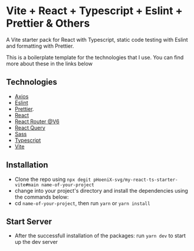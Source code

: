 # Vite + React + Typescript + Eslint + Prettier & Others

A Vite starter pack for React with Typescript, static code testing with Eslint and formatting with Prettier.

This is a boilerplate template for the technologies that I use. You can find more about these in the links below

## Technologies

- [Axios](https://axios-http.com/docs/intro)
- [Eslint](https://eslint.org/)
- [Prettier](https://prettier.io/).
- [React](https://reactjs.org/)
- [React Router @V6](https://reactrouter.com/docs/en/v6/getting-started)
- [React Query](https://react-query.tanstack.com/overview)
- [Sass](https://sass-lang.com/)
- [Typescript](https://www.typescriptlang.org/)
- [Vite](https://vitejs.dev/guide/)

## Installation

- Clone the repo using `npx degit pHoeniX-svg/my-react-ts-starter-vite#main name-of-your-project`
- change into your project's directory and install the dependencies using the commands below:
- cd `name-of-your-project`, then run `yarn` or `yarn install`

## Start Server

- After the successfull installation of the packages: run `yarn dev` to start up the dev server
